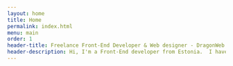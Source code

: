 ```yaml
---
layout: home
title: Home
permalink: index.html
menu: main
order: 1
header-title: Freelance Front-End Developer & Web designer - DragonWeb
header-description: Hi, I'm a Front-End developer from Estonia.  I have been creating websites and web design for 7 years now. Currently, the main focus is in Web Design, UI/UX, responsive banners, photo restoration. Interested in Node.js, Laravel, Angular 4/Vue.js, Web Security/Website penetration testing.
---
```


